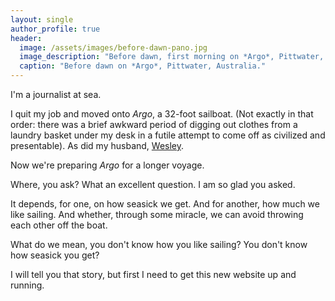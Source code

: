 ```yaml
---
layout: single
author_profile: true
header:
  image: /assets/images/before-dawn-pano.jpg
  image_description: "Before dawn, first morning on *Argo*, Pittwater, Australia."
  caption: "Before dawn on *Argo*, Pittwater, Australia."
---
```


I'm a journalist at sea.

I quit my job and moved onto *Argo*, a 32-foot sailboat. (Not exactly in that order: there was a brief awkward period of digging out clothes from a laundry basket under my desk in a futile attempt to come off as civilized and presentable). As did my husband, [Wesley](https://somesquares.org).

Now we're preparing *Argo* for a longer voyage. 

Where, you ask? What an excellent question. I am so glad you asked. 

It depends, for one, on how seasick we get. And for another, how much we like sailing. And whether, through some miracle, we can avoid throwing each other off the boat.

What do we mean, you don't know how you like sailing? You don't know how seasick you get?

I will tell you that story, but first I need to get this new website up and running.
<!--[How this happened](/how-we-quit-our-jobs-and-became-sea-gypsies-2017-10-07/)-->